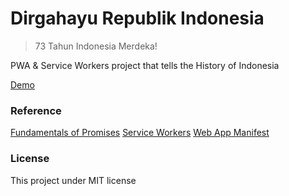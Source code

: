 # Dirgahayu Republik Indonesia

> 73 Tahun Indonesia Merdeka!

PWA & Service Workers project that tells the History of Indonesia

[Demo](https://muhibbudins.github.io/history-of-indonesia/)

### Reference

[Fundamentals of Promises](https://developers.google.com/web/fundamentals/primers/promises)
[Service Workers](https://developers.google.com/web/fundamentals/primers/service-workers/?hl=id)
[Web App Manifest](https://developers.google.com/web/fundamentals/web-app-manifest/)

### License

This project under MIT license